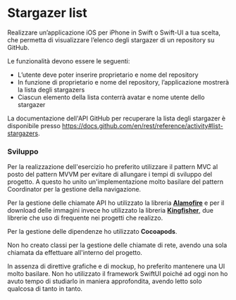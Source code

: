 # Stargazer list

Realizzare un’applicazione iOS per iPhone in Swift o Swift-UI a tua scelta, che permetta di visualizzare l’elenco degli stargazer di un repository su GitHub.

Le funzionalità devono essere le seguenti:

* L’utente deve poter inserire proprietario e nome del repository
* In funzione di proprietario e nome del repository, l’applicazione mostrerà la lista degli stargazers
* Ciascun elemento della lista conterrà avatar e nome utente dello stargazer

La documentazione dell'API GitHub per recuperare la lista degli stargazer è disponibile presso https://docs.github.com/en/rest/reference/activity#list-stargazers.

### Sviluppo

Per la realizzazione dell'esercizio ho preferito utilizzare il pattern MVC al posto del pattern MVVM per evitare di allungare i tempi di sviluppo del progetto. A questo ho unito un'implementazione molto basilare del pattern Coordinator per la gestione della navigazione.

Per la gestione delle chiamate API ho utilizzato la libreria [**Alamofire**](https://github.com/Alamofire/Alamofire) e per il download delle immagini invece ho utilizzato la libreria [**Kingfisher**](https://github.com/onevcat/Kingfisher), due librerie che uso di frequente nei progetti che realizzo.

Per la gestione delle dipendenze ho utilizzato **Cocoapods**.

Non ho creato classi per la gestione delle chiamate di rete, avendo una sola chiamata da effettuare all'interno del progetto.

In assenza di direttive grafiche e di mockup, ho preferito mantenere una UI molto basilare. Non ho utilizzato il framework SwiftUI poiché ad oggi non ho avuto tempo di studiarlo in maniera approfondita, avendo letto solo qualcosa di tanto in tanto.